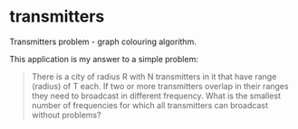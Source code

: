 # transmitters
Transmitters problem - graph colouring algorithm.

This application is my answer to a simple problem:

> There is a city of radius R with N transmitters in it that have range (radius) of T each. If two or more transmitters overlap in their ranges they need to broadcast in different frequency. What is the smallest number of frequencies for which all transmitters can broadcast without problems?
